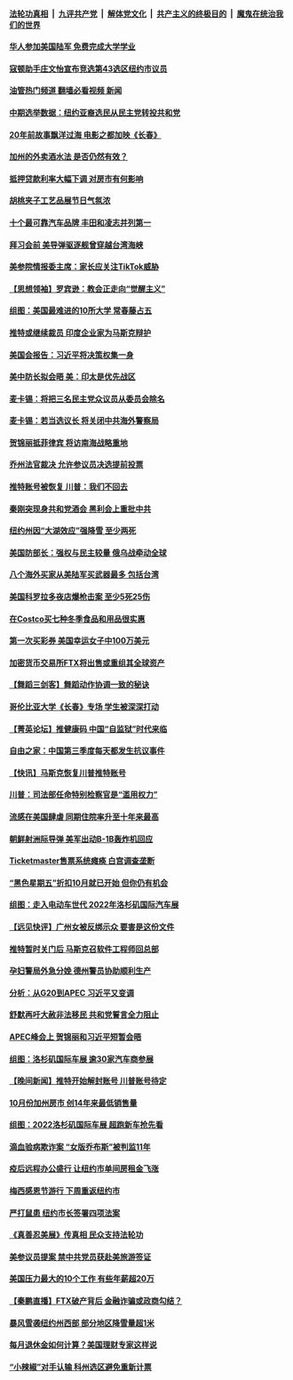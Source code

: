 ####  [法轮功真相](../../../../basic/blob/master/README.md?t=11211431) &nbsp;|&nbsp; [九评共产党](../../../../9ping.md/blob/master/README.md?t=11211431) &nbsp;|&nbsp; [解体党文化](../../../../jtdwh.md/blob/master/README.md?t=11211431)  &nbsp;|&nbsp; [共产主义的终极目的](../../../../gczydzjmd.md/blob/master/README.md?t=11211431) &nbsp;|&nbsp; [魔鬼在统治我们的世界](../../../../mgztzwmdsj.md/blob/master/README.md?t=11211431) 

#### [华人参加美国陆军 免费完成大学学业](../pages/nsc412/n13869964.md?t=11211431) 

#### [寇顿助手庄文怡宣布竞选第43选区纽约市议员](../pages/nsc412/n13869938.md?t=11211431) 

#### [油管热门频道 翻墙必看视频 新闻](http://129.146.143.75:81/youtube.html?11211431)

#### [中期选举数据：纽约亚裔选民从民主党转投共和党](../pages/nsc412/n13869942.md?t=11211431) 

#### [20年前故事飘洋过海 电影之都加映《长春》](../pages/nsc412/n13869955.md?t=11211431) 

#### [加州的外卖酒水法 是否仍然有效？](../pages/nsc412/n13869933.md?t=11211431) 

#### [抵押贷款利率大幅下调 对房市有何影响](../pages/nsc412/n13869952.md?t=11211431) 

#### [胡桃夹子工艺品展节日气氛浓](../pages/nsc412/n13869906.md?t=11211431) 

#### [十个最可靠汽车品牌 丰田和凌志并列第一](../pages/nsc412/n13869846.md?t=11211431) 

#### [拜习会前 美导弹驱逐舰曾穿越台湾海峡](../pages/nsc412/n13869825.md?t=11211431) 

#### [美参院情报委主席：家长应关注TikTok威胁](../pages/nsc412/n13869735.md?t=11211431) 

#### [【思想领袖】罗宾逊：教会正走向“觉醒主义”](../pages/nsc412/n13859005.md?t=11211431) 

#### [组图：美国最难进的10所大学 常春藤占五](../pages/nsc412/n13859201.md?t=11211431) 

#### [推特或继续裁员 印度企业家为马斯克辩护](../pages/nsc412/n13869789.md?t=11211431) 

#### [美国会报告：习近平将决策权集一身](../pages/nsc412/n13868227.md?t=11211431) 

#### [美中防长拟会晤 美：印太是优先战区](../pages/nsc412/n13869719.md?t=11211431) 

#### [麦卡锡：将把三名民主党众议员从委员会除名](../pages/nsc412/n13869705.md?t=11211431) 

#### [麦卡锡：若当选议长 将关闭中共海外警察局](../pages/nsc412/n13869693.md?t=11211431) 

#### [贺锦丽抵菲律宾 将访南海战略重地](../pages/nsc412/n13869708.md?t=11211431) 

#### [乔州法官裁决 允许参议员决选提前投票](../pages/nsc412/n13869664.md?t=11211431) 

#### [推特账号被恢复 川普：我们不回去](../pages/nsc412/n13869649.md?t=11211431) 

#### [秦刚突现身共和党酒会 黑利会上重批中共](../pages/nsc412/n13869661.md?t=11211431) 

#### [纽约州因“大湖效应”强降雪 至少两死](../pages/nsc412/n13869654.md?t=11211431) 

#### [美国防部长：强权与民主较量 俄乌战牵动全球](../pages/nsc412/n13869590.md?t=11211431) 

#### [八个海外买家从美陆军买武器最多 包括台湾](../pages/nsc412/n13868794.md?t=11211431) 

#### [美国科罗拉多夜店爆枪击案 至少5死25伤](../pages/nsc412/n13869591.md?t=11211431) 

#### [在Costco买七种冬季食品和用品很实惠](../pages/nsc412/n13868166.md?t=11211431) 

#### [第一次买彩券 美国幸运女子中100万美元](../pages/nsc412/n13869437.md?t=11211431) 

#### [加密货币交易所FTX将出售或重组其全球资产](../pages/nsc412/n13869376.md?t=11211431) 

#### [【舞蹈三剑客】舞蹈动作协调一致的秘诀](../pages/nsc412/n13869433.md?t=11211431) 

#### [哥伦比亚大学《长春》专场  学生被深深打动](../pages/nsc412/n13869357.md?t=11211431) 

#### [【菁英论坛】推健康码 中国“自监狱”时代来临](../pages/nsc412/n13869302.md?t=11211431) 

#### [自由之家：中国第三季度每天都发生抗议事件](../pages/nsc412/n13869343.md?t=11211431) 

#### [【快讯】马斯克恢复川普推特账号](../pages/nsc412/n13869381.md?t=11211431) 

#### [川普：司法部任命特别检察官是“滥用权力”](../pages/nsc412/n13869337.md?t=11211431) 

#### [流感在美国肆虐 同期住院率升至十年来最高](../pages/nsc412/n13869360.md?t=11211431) 

#### [朝鲜射洲际导弹 美军出动B-1B轰炸机回应](../pages/nsc412/n13869333.md?t=11211431) 

#### [Ticketmaster售票系统瘫痪 白宫调查垄断](../pages/nsc412/n13869298.md?t=11211431) 

#### [“黑色星期五”折扣10月就已开始 但你仍有机会](../pages/nsc412/n13869335.md?t=11211431) 

#### [组图：走入电动车世代 2022年洛杉矶国际汽车展](../pages/nsc412/n13869304.md?t=11211431) 

#### [【远见快评】广州女被反绑示众 要害是这份文件](../pages/nsc412/n13869300.md?t=11211431) 

#### [推特暂时关门后 马斯克召软件工程师回总部](../pages/nsc412/n13869277.md?t=11211431) 

#### [孕妇警局外急分娩 德州警员协助顺利生产](../pages/nsc412/n13869031.md?t=11211431) 

#### [分析：从G20到APEC 习近平又变调](../pages/nsc412/n13869256.md?t=11211431) 

#### [舒默再吁大赦非法移民 共和党誓言全力阻止](../pages/nsc412/n13868898.md?t=11211431) 

#### [APEC峰会上 贺锦丽和习近平短暂会晤](../pages/nsc412/n13868909.md?t=11211431) 

#### [组图：洛杉矶国际车展 逾30家汽车商参展](../pages/nsc412/n13869113.md?t=11211431) 

#### [【晚间新闻】推特开始解封账号 川普账号待定](../pages/nsc412/n13868807.md?t=11211431) 

#### [10月份加州房市 创14年来最低销售量](../pages/nsc412/n13868890.md?t=11211431) 

#### [组图：2022洛杉矶国际车展 超跑新车抢先看](../pages/nsc412/n13868937.md?t=11211431) 

#### [滴血验病欺诈案 “女版乔布斯”被判监11年](../pages/nsc412/n13868846.md?t=11211431) 

#### [疫后远程办公盛行 让纽约市单间房租金飞涨](../pages/nsc412/n13868927.md?t=11211431) 

#### [梅西感恩节游行 下周重返纽约市](../pages/nsc412/n13868922.md?t=11211431) 

#### [严打鼠患 纽约市长签署四项法案](../pages/nsc412/n13868900.md?t=11211431) 

#### [《真善忍美展》传真相 民众支持法轮功](../pages/nsc412/n13867633.md?t=11211431) 

#### [美参议员提案 禁中共党员获赴美旅游签证](../pages/nsc412/n13868791.md?t=11211431) 

#### [美国压力最大的10个工作 有些年薪超20万](../pages/nsc412/n13868865.md?t=11211431) 

#### [【秦鹏直播】FTX破产背后 金融诈骗或政商勾结？](../pages/nsc412/n13868809.md?t=11211431) 

#### [暴风雪袭纽约州西部 部分地区降雪量超1米](../pages/nsc412/n13868802.md?t=11211431) 

#### [每月退休金如何计算？美国理财专家这样说](../pages/nsc412/n13868853.md?t=11211431) 

#### [“小辣椒”对手认输 科州选区避免重新计票](../pages/nsc412/n13868826.md?t=11211431) 

<img src='http://gfw-breaker.win/goodnews/indexes/nsc412.md' width='0px' height='0px'/>
